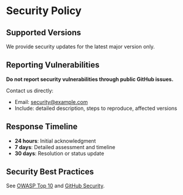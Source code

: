 # Security Policy

## Supported Versions
We provide security updates for the latest major version only.

## Reporting Vulnerabilities
**Do not report security vulnerabilities through public GitHub issues.**

Contact us directly:
- Email: security@example.com
- Include: detailed description, steps to reproduce, affected versions

## Response Timeline  
- **24 hours**: Initial acknowledgment
- **7 days**: Detailed assessment and timeline
- **30 days**: Resolution or status update

## Security Best Practices
See [OWASP Top 10](https://owasp.org/www-project-top-ten/) and [GitHub Security](https://docs.github.com/en/code-security).